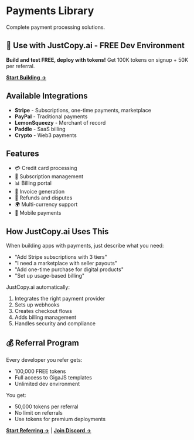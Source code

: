 # Payments Library

Complete payment processing solutions.

## 🚀 Use with JustCopy.ai - FREE Dev Environment

**Build and test FREE, deploy with tokens!** Get 100K tokens on signup + 50K per referral.

**[Start Building →](https://justcopy.ai)**

## Available Integrations

- **Stripe** - Subscriptions, one-time payments, marketplace
- **PayPal** - Traditional payments
- **LemonSqueezy** - Merchant of record
- **Paddle** - SaaS billing
- **Crypto** - Web3 payments

## Features

- 💳 Credit card processing
- 🔄 Subscription management
- 📊 Billing portal
- 🧾 Invoice generation
- 💸 Refunds and disputes
- 🌍 Multi-currency support
- 📱 Mobile payments

## How JustCopy.ai Uses This

When building apps with payments, just describe what you need:
- "Add Stripe subscriptions with 3 tiers"
- "I need a marketplace with seller payouts"
- "Add one-time purchase for digital products"
- "Set up usage-based billing"

JustCopy.ai automatically:
1. Integrates the right payment provider
2. Sets up webhooks
3. Creates checkout flows
4. Adds billing management
5. Handles security and compliance

## 💰 Referral Program

Every developer you refer gets:
- 100,000 FREE tokens
- Full access to GigaJS templates
- Unlimited dev environment

You get:
- 50,000 tokens per referral
- No limit on referrals
- Use tokens for premium deployments

**[Start Referring →](https://justcopy.ai/referral)** | **[Join Discord →](https://discord.gg/4yRrqHqG6W)**